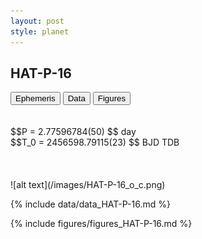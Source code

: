 ```yaml
---
layout: post
style: planet
---
```

<script src="../js/planets.js"></script>

## HAT-P-16

<!-- Tab links -->
<div class="tab">
<button class="tablinks" onclick="openCity(event, 'Ephemeris')">Ephemeris</button>
<button class="tablinks" onclick="openCity(event, 'Data')">Data</button>
<button class="tablinks" onclick="openCity(event, 'Figures')">Figures</button>
</div>

<!-- Tab content -->
<div id="Ephemeris" class="tabcontent" markdown="1">
<br/><br/>
$$P = 2.77596784(50) $$ day <br/>
$$T_0 = 2456598.79115(23) $$ BJD TDB
<br/><br/>
<br/><br/>
![alt text](/images/HAT-P-16_o_c.png)
</div>


<div id="Data" class="tabcontent" markdown="1">

{% include data/data_HAT-P-16.md %}

</div>

<div id="Figures" class="tabcontent" markdown="1">
{% include figures/figures_HAT-P-16.md %}
</div>


<script src="../js/tabs.js"></script>


